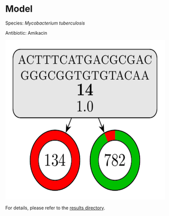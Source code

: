 
# Model

Species: *Mycobacterium tuberculosis*

Antibiotic: Amikacin

<img src="./model.png" width=500 height=500 />

For details, please refer to the [results directory](../../../../../results/cart_b/mycobacterium%20tuberculosis/amikacin/repeat_9/).


